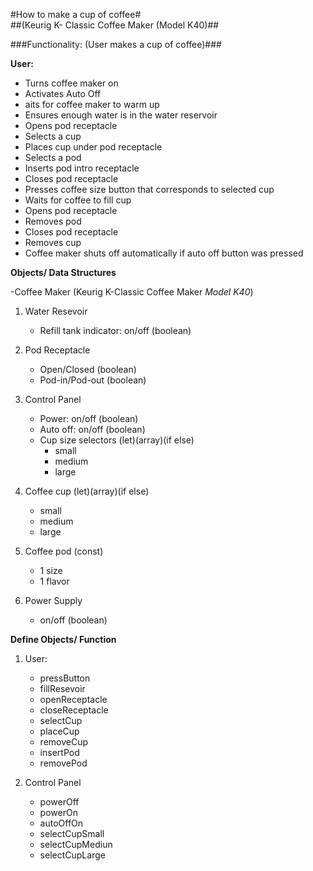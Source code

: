 #How to make a cup of coffee#  
##(Keurig K- Classic Coffee Maker (Model K40)##

###Functionality: (User makes a cup of coffee)###

**User:**
- Turns coffee maker on
- Activates Auto Off
- aits for coffee maker to warm up
- Ensures enough water is in the water reservoir
- Opens pod receptacle
- Selects a cup
- Places cup under pod receptacle
- Selects a pod
- Inserts pod intro receptacle
- Closes pod receptacle
- Presses coffee size button that corresponds to selected cup
- Waits for coffee to fill cup
- Opens pod receptacle
- Removes pod
- Closes pod receptacle
- Removes cup
- Coffee maker shuts off automatically if auto off button was pressed  

**Objects/ Data Structures**

-Coffee Maker (Keurig K-Classic Coffee Maker *Model K40*)
1. Water Resevoir
    - Refill tank indicator: on/off (boolean)  

2. Pod Receptacle
    - Open/Closed (boolean)
    - Pod-in/Pod-out (boolean)  

3. Control Panel
    - Power: on/off (boolean)
    - Auto off: on/off (boolean)
    - Cup size selectors (let)(array)(if else)
        - small
        - medium
        - large  

4. Coffee cup (let)(array)(if else)
    - small
    - medium
    - large  

5. Coffee pod (const)
    - 1 size
    - 1 flavor  

6. Power Supply
    - on/off (boolean)


**Define Objects/ Function**
1. User:
    - pressButton
    - fillResevoir
    - openReceptacle
    - closeReceptacle
    - selectCup
    - placeCup
    - removeCup
    - insertPod
    - removePod  

2. Control Panel
    - powerOff
    - powerOn
    - autoOffOn
    - selectCupSmall
    - selectCupMediun
    - selectCupLarge  




